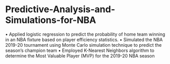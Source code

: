 # Predictive-Analysis-and-Simulations-for-NBA
• Applied logistic regression to predict the probability of home team winning in an NBA fixture based on player efficiency statistics. 
• Simulated the NBA 2019-20 tournament using Monte Carlo simulation technique to predict the season’s champion team 
• Employed K-Nearest Neighbors algorithm to determine the Most Valuable Player (MVP) for the 2019-20 NBA season
